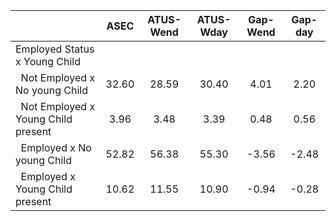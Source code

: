 
|                      |         ASEC |    ATUS-Wend |    ATUS-Wday |     Gap-Wend |      Gap-day |
| -------------------- | :----------: | :----------: | :----------: | :----------: | :----------: |
| Employed Status x Young Child |              |              |              |              |              |
| &nbsp;&nbsp;Not Employed x No young Child |        32.60 |        28.59 |        30.40 |         4.01 |         2.20 |
| &nbsp;&nbsp;Not Employed x Young Child present |         3.96 |         3.48 |         3.39 |         0.48 |         0.56 |
| &nbsp;&nbsp;Employed x No young Child |        52.82 |        56.38 |        55.30 |        -3.56 |        -2.48 |
| &nbsp;&nbsp;Employed x Young Child present |        10.62 |        11.55 |        10.90 |        -0.94 |        -0.28 |


